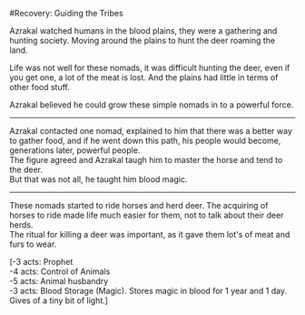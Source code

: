 #Recovery: Guiding the Tribes

Azrakal watched humans in the blood plains, they were a gathering and hunting society. Moving around the plains to hunt the deer roaming the land.

Life was not well for these nomads, it was difficult hunting the deer, even if you get one, a lot of the meat is lost. And the plains had little in terms of other food stuff.

Azrakal believed he could grow these simple nomads in to a powerful force.

---

Azrakal contacted one nomad, explained to him that there was a better way to gather food, and if he went down this path, his people would become, generations later, powerful people.  
The figure agreed and Azrakal taugh him to master the horse and tend to the deer.  
But that was not all, he taught him blood magic.

---

These nomads started to ride horses and herd deer. The acquiring of horses to ride made life much easier for them, not to talk about their deer herds.  
The ritual for killing a deer was important, as it gave them lot's of meat and furs to wear.

[-3 acts: Prophet  
-4 acts: Control of Animals  
-5 acts: Animal husbandry  
-3 acts: Blood Storage (Magic). Stores magic in blood for 1 year and 1 day. Gives of a tiny bit of light.]